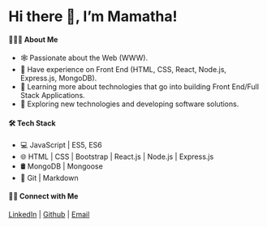 # Hi there 👋, I’m Mamatha!
#### 👩🏻‍💻 About Me
- 🕸️   Passionate about the Web (WWW).
- 🔭   Have experience on Front End (HTML, CSS, React, Node.js, Express.js, MongoDB).
- 🌱   Learning more about technologies that go into building Front End/Full Stack Applications.
- 🤔   Exploring new technologies and developing software solutions.

#### 🛠 Tech Stack
- 💻   JavaScript | ES5, ES6 
- 🌐   HTML | CSS | Bootstrap | React.js | Node.js | Express.js 
- 🛢   MongoDB | Mongoose
- 🔧   Git | Markdown

#### 🤝🏻 Connect with Me
[LinkedIn](https://www.linkedin.com/in/mamthagp/) | [Github](https://github.com/mamthagp) | [Email](mamathagp.93@gmail.com)<a href="mamathagp.93@gmail.com"></a>












<!--

Here are some ideas to get you started:

- 🔭 I’m currently working on ...
- 🌱 I’m currently learning ...
- 👯 I’m looking to collaborate on ...
- 🤔 I’m looking for help with ...
- 💬 Ask me about ...
- 📫 How to reach me: ...
- 😄 Pronouns: ...
- ⚡ Fun fact: ...
-->
